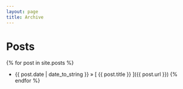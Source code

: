 ```yaml
---
layout: page
title: Archive
---
```

# Posts

{% for post in site.posts %}
  * {{ post.date | date_to_string }} &raquo; [ {{ post.title }} ]({{ post.url }})
{% endfor %}